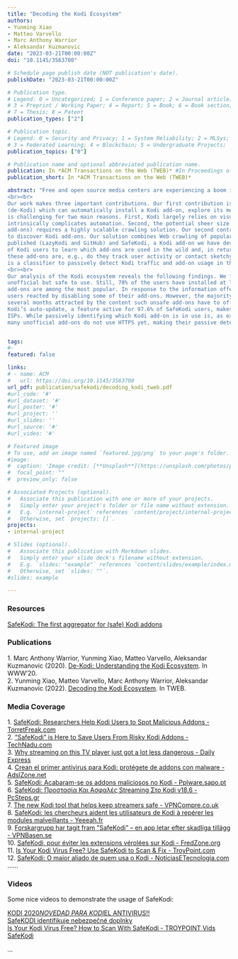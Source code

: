 ```yaml
---
title: "Decoding the Kodi Ecosystem"
authors:
- Yunming Xiao
- Matteo Varvello
- Marc Anthony Warrior
- Aleksandar Kuzmanovic
date: "2023-03-21T00:00:00Z"
doi: "10.1145/3563700"

# Schedule page publish date (NOT publication's date).
publishDate: "2023-03-21T00:00:00Z"

# Publication type.
# Legend: 0 = Uncategorized; 1 = Conference paper; 2 = Journal article;
# 3 = Preprint / Working Paper; 4 = Report; 5 = Book; 6 = Book section;
# 7 = Thesis; 8 = Patent
publication_types: ["2"]

# Publication topic.
# Legend: 0 = Security and Privacy; 1 = System Reliability; 2 = MLSys; 
# 3 = Federated Learning; 4 = Blockchain; 5 = Undergraduate Projects;  6 = Uncategorized; 
publication_topics: ["0"]

# Publication name and optional abbreviated publication name.
publication: In *ACM Transactions on the Web (TWEB)* #In Proceedings of the *ACM on Measurement and Analysis of Computing Systems* 
publication_short: In *ACM Transactions on the Web (TWEB)*

abstract: "Free and open source media centers are experiencing a boom in popularity for the convenience they offer users seeking to remotely consume digital content. Kodi is today’s most popular home media center, with millions of users worldwide. Kodi’s popularity derives from its ability to centralize the sheer amount of media content available on the Web, both free and copyrighted. Researchers have been hinting at potential security concerns around Kodi, due to add-ons injecting unwanted content as well as user settings linked with security holes. Motivated by these observations, this paper conducts the first comprehensive analysis of the Kodi ecosystem: 15,000 Kodi users from 104 countries, 11,000 unique add-ons, and data collected over 9 months.
<br><br>
Our work makes three important contributions. Our first contribution is that we build “crawling” software
(de-Kodi) which can automatically install a Kodi add-on, explore its menu, and locate (video) content. This
is challenging for two main reasons. First, Kodi largely relies on visual information and user input which
intrinsically complicates automation. Second, the potential sheer size of this ecosystem (i.e., number of available
add-ons) requires a highly scalable crawling solution. Our second contribution is that we develop a solution
to discover Kodi add-ons. Our solution combines Web crawling of popular websites where Kodi add-ons are
published (LazyKodi and GitHub) and SafeKodi, a Kodi add-on we have developed which leverages the help
of Kodi users to learn which add-ons are used in the wild and, in return, offers information about how safe
these add-ons are, e.g., do they track user activity or contact sketchy URLs/IP addresses. Our third contribution
is a classifier to passively detect Kodi traffic and add-on usage in the wild.
<br><br>
Our analysis of the Kodi ecosystem reveals the following findings. We find that most installed add-ons are
unofficial but safe to use. Still, 78% of the users have installed at least one unsafe add-on, and even worse, such
add-ons are among the most popular. In response to the information offered by SafeKodi, one-third of the
users reacted by disabling some of their add-ons. However, the majority of users ignored our warnings during
several months attracted by the content such unsafe add-ons have to offer. Last but not least, we show that
Kodi’s auto-update, a feature active for 97.6% of SafeKodi users, makes Kodi users easily identifiable by their
ISPs. While passively identifying which Kodi add-on is in use is, as expected, much harder, we also find that
many unofficial add-ons do not use HTTPS yet, making their passive detection straightforward."


tags:
#- 
featured: false

links:
# - name: ACM
#   url: https://doi.org/10.1145/3563700
url_pdf: publication/safekodi/decoding_kodi_tweb.pdf
#url_code: '#'
#url_dataset: '#'
#url_poster: '#'
#url_project: ''
#url_slides: ''
#url_source: '#'
#url_video: '#'

# Featured image
# To use, add an image named `featured.jpg/png` to your page's folder. 
#image:
#  caption: 'Image credit: [**Unsplash**](https://unsplash.com/photos/pLCdAaMFLTE)'
#  focal_point: ""
#  preview_only: false

# Associated Projects (optional).
#   Associate this publication with one or more of your projects.
#   Simply enter your project's folder or file name without extension.
#   E.g. `internal-project` references `content/project/internal-project/index.md`.
#   Otherwise, set `projects: []`.
projects:
- internal-project

# Slides (optional).
#   Associate this publication with Markdown slides.
#   Simply enter your slide deck's filename without extension.
#   E.g. `slides: "example"` references `content/slides/example/index.md`.
#   Otherwise, set `slides: ""`.
#slides: example

---
```


<!-- <br> -->
<h3>Resources</h3>
<a href="https://safekodi.com/">SafeKodi: The first aggregator for (safe) Kodi addons</a>
<br>
<h3>Publications</h3>
1. Marc Anthony Warrior, Yunming Xiao, Matteo Varvello, Aleksandar Kuzmanovic (2020). <a href="../../publication/dekodi/">De-Kodi: Understanding the Kodi Ecosystem</a>. In WWW’20.
<br>
2. Yunming Xiao, Matteo Varvello, Marc Anthony Warrior, Aleksandar Kuzmanovic (2022). <a href="../../publication/safekodi/">Decoding the Kodi Ecosystem</a>. In TWEB.
<br>
<h3>Media Coverage</h3>
1. <a href="https://torrentfreak.com/safekodi-researchers-help-kodi-users-to-spot-malicious-addons-200306/">SafeKodi: Researchers Help Kodi Users to Spot Malicious Addons - TorretFreak.com</a><br>
2. <a href="https://www.technadu.com/safekodi-save-users-from-risky-kodi-addons/94748/">“SafeKodi” is Here to Save Users From Risky Kodi Addons - TechNadu.com</a><br>
3. <a href="https://www.express.co.uk/life-style/science-technology/1252981/Kodi-update-news-stream-warning-alert">Why streaming on this TV player just got a lot less dangerous - Daily Express</a><br>
4. <a href="https://www.adslzone.net/noticias/seguridad/safekodi-primer-antivirus-kodi/">Crean el primer antivirus para Kodi: protégete de addons con malware - AdslZone.net</a><br>
5. <a href="https://pplware.sapo.pt/software/safekodi-acabaram-se-os-addons-maliciosos-no-kodi/">SafeKodi: Acabaram-se os addons maliciosos no Kodi - Pplware.sapo.pt</a><br>
6. <a href="https://www.pcsteps.gr/331074-safekodi-%cf%80%cf%81%ce%bf%cf%83%cf%84%ce%b1%cf%83%ce%af%ce%b1-%ce%ba%ce%b1%ce%b9-%ce%b1%cf%83%cf%86%ce%b1%ce%bb%ce%ad%cf%82-streaming-%cf%83%cf%84%ce%bf-kodi/">SafeKodi: Προστασία Και Ασφαλές Streaming Στο Kodi v18.6 - PcSteps.gr</a><br>
7. <a href="https://www.vpncompare.co.uk/new-kodi-tool-safe/">The new Kodi tool that helps keep streamers safe - VPNCompre.co.uk</a><br>
8. <a href="https://yeeeah.fr/tech/safekodi-les-chercheurs-aident-les-utilisateurs-de-kodi-a-reperer-les-modules-malveillants">SafeKodi: les chercheurs aident les utilisateurs de Kodi à repérer les modules malveillants - Yeeeah.fr</a><br>
9. <a href="https://vpnbasen.se/forskargrupp-har-tagit-fram-safekodi-en-app-letar-efter-skadliga-tillagg/">Forskargrupp har tagit fram ”SafeKodi” – en app letar efter skadliga tillägg - VPNBasen.se</a><br>
10. <a href="https://www.fredzone.org/safekodi-pour-eviter-les-extensions-verolees-sur-kodi-288">SafeKodi, pour éviter les extensions vérolées sur Kodi - FredZone.org</a><br>
11. <a href="https://troypoint.com/safekodi/">Is Your Kodi Virus Free? Use SafeKodi to Scan & Fix - TroyPoint.com</a><br>
12. <a href="https://troypoint.com/safekodi/">SafeKodi: O maior aliado de quem usa o Kodi - NoticiasETecnologia.com</a><br>
......
<br>
<h3>Videos</h3>
Some nice videos to demonstrate the usage of SafeKodi: 

<a href="KODI 2020_NOVEDAD PARA KODI_EL ANTIVIRUS!! [720p].mp4">KODI 2020*NOVEDAD PARA KODI*EL ANTIVIRUS!!</a><br>
<a href="SafeKODI identifikuje nebezpečné doplnky.mp4">SafeKODI identifikuje nebezpečné doplnky</a><br>
<a href="https://www.youtube.com/watch?v=xCW_2v1vkWM">Is Your Kodi Virus Free? How to Scan With SafeKodi - TROYPOINT Vids</a><br>
<a href="https://www.youtube.com/watch?v=9outnVKMQ1E">SafeKodi</a><br>
<!-- <a href="https://www.youtube.com/watch?v=tLxmJLcaZq4">KODI 2020*NOVEDAD PARA KODI*EL ANTIVIRUS!! - tutvboxaldia kodi&Android</a><br> -->
...

<br>


<!-- <iframe width="560" height="315" src="https://www.youtube.com/embed/9outnVKMQ1E" frameborder="0" allow="accelerometer; autoplay; encrypted-media; gyroscope; picture-in-picture" allowfullscreen></iframe> -->
